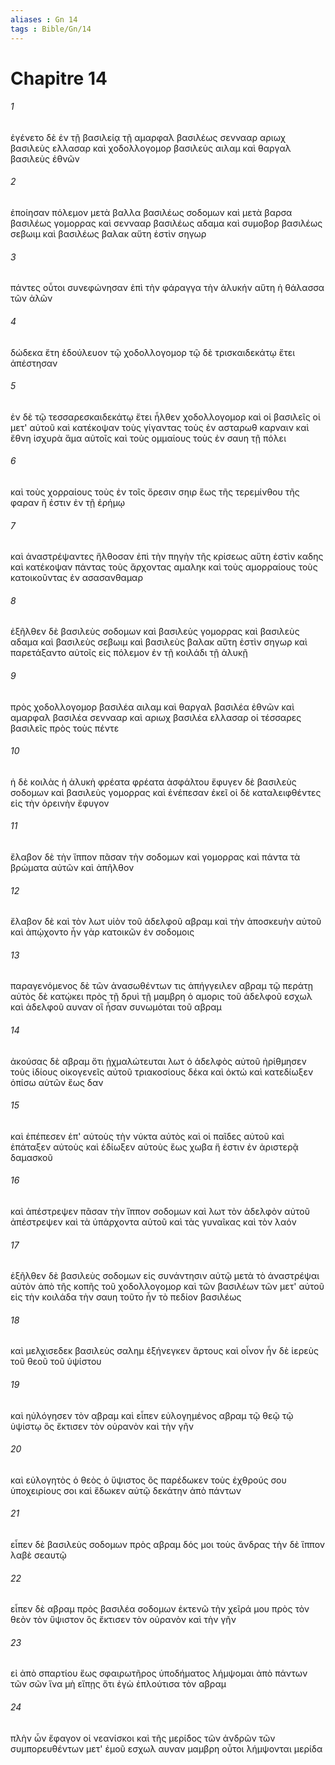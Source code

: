 ```yaml
---
aliases : Gn 14
tags : Bible/Gn/14
---
```


# Chapitre 14

###### 1
ἐγένετο δὲ ἐν τῇ βασιλείᾳ τῇ αμαρφαλ βασιλέως σεννααρ αριωχ βασιλεὺς ελλασαρ καὶ χοδολλογομορ βασιλεὺς αιλαμ καὶ θαργαλ βασιλεὺς ἐθνῶν
###### 2
ἐποίησαν πόλεμον μετὰ βαλλα βασιλέως σοδομων καὶ μετὰ βαρσα βασιλέως γομορρας καὶ σεννααρ βασιλέως αδαμα καὶ συμοβορ βασιλέως σεβωιμ καὶ βασιλέως βαλακ αὕτη ἐστὶν σηγωρ
###### 3
πάντες οὗτοι συνεφώνησαν ἐπὶ τὴν φάραγγα τὴν ἁλυκήν αὕτη ἡ θάλασσα τῶν ἁλῶν
###### 4
δώδεκα ἔτη ἐδούλευον τῷ χοδολλογομορ τῷ δὲ τρισκαιδεκάτῳ ἔτει ἀπέστησαν
###### 5
ἐν δὲ τῷ τεσσαρεσκαιδεκάτῳ ἔτει ἦλθεν χοδολλογομορ καὶ οἱ βασιλεῖς οἱ μετ' αὐτοῦ καὶ κατέκοψαν τοὺς γίγαντας τοὺς ἐν ασταρωθ καρναιν καὶ ἔθνη ἰσχυρὰ ἅμα αὐτοῖς καὶ τοὺς ομμαίους τοὺς ἐν σαυη τῇ πόλει
###### 6
καὶ τοὺς χορραίους τοὺς ἐν τοῖς ὄρεσιν σηιρ ἕως τῆς τερεμίνθου τῆς φαραν ἥ ἐστιν ἐν τῇ ἐρήμῳ
###### 7
καὶ ἀναστρέψαντες ἤλθοσαν ἐπὶ τὴν πηγὴν τῆς κρίσεως αὕτη ἐστὶν καδης καὶ κατέκοψαν πάντας τοὺς ἄρχοντας αμαληκ καὶ τοὺς αμορραίους τοὺς κατοικοῦντας ἐν ασασανθαμαρ
###### 8
ἐξῆλθεν δὲ βασιλεὺς σοδομων καὶ βασιλεὺς γομορρας καὶ βασιλεὺς αδαμα καὶ βασιλεὺς σεβωιμ καὶ βασιλεὺς βαλακ αὕτη ἐστὶν σηγωρ καὶ παρετάξαντο αὐτοῖς εἰς πόλεμον ἐν τῇ κοιλάδι τῇ ἁλυκῇ
###### 9
πρὸς χοδολλογομορ βασιλέα αιλαμ καὶ θαργαλ βασιλέα ἐθνῶν καὶ αμαρφαλ βασιλέα σεννααρ καὶ αριωχ βασιλέα ελλασαρ οἱ τέσσαρες βασιλεῖς πρὸς τοὺς πέντε
###### 10
ἡ δὲ κοιλὰς ἡ ἁλυκὴ φρέατα φρέατα ἀσφάλτου ἔφυγεν δὲ βασιλεὺς σοδομων καὶ βασιλεὺς γομορρας καὶ ἐνέπεσαν ἐκεῖ οἱ δὲ καταλειφθέντες εἰς τὴν ὀρεινὴν ἔφυγον
###### 11
ἔλαβον δὲ τὴν ἵππον πᾶσαν τὴν σοδομων καὶ γομορρας καὶ πάντα τὰ βρώματα αὐτῶν καὶ ἀπῆλθον
###### 12
ἔλαβον δὲ καὶ τὸν λωτ υἱὸν τοῦ ἀδελφοῦ αβραμ καὶ τὴν ἀποσκευὴν αὐτοῦ καὶ ἀπῴχοντο ἦν γὰρ κατοικῶν ἐν σοδομοις
###### 13
παραγενόμενος δὲ τῶν ἀνασωθέντων τις ἀπήγγειλεν αβραμ τῷ περάτῃ αὐτὸς δὲ κατῴκει πρὸς τῇ δρυὶ τῇ μαμβρη ὁ αμορις τοῦ ἀδελφοῦ εσχωλ καὶ ἀδελφοῦ αυναν οἳ ἦσαν συνωμόται τοῦ αβραμ
###### 14
ἀκούσας δὲ αβραμ ὅτι ᾐχμαλώτευται λωτ ὁ ἀδελφὸς αὐτοῦ ἠρίθμησεν τοὺς ἰδίους οἰκογενεῖς αὐτοῦ τριακοσίους δέκα καὶ ὀκτώ καὶ κατεδίωξεν ὀπίσω αὐτῶν ἕως δαν
###### 15
καὶ ἐπέπεσεν ἐπ' αὐτοὺς τὴν νύκτα αὐτὸς καὶ οἱ παῖδες αὐτοῦ καὶ ἐπάταξεν αὐτοὺς καὶ ἐδίωξεν αὐτοὺς ἕως χωβα ἥ ἐστιν ἐν ἀριστερᾷ δαμασκοῦ
###### 16
καὶ ἀπέστρεψεν πᾶσαν τὴν ἵππον σοδομων καὶ λωτ τὸν ἀδελφὸν αὐτοῦ ἀπέστρεψεν καὶ τὰ ὑπάρχοντα αὐτοῦ καὶ τὰς γυναῖκας καὶ τὸν λαόν
###### 17
ἐξῆλθεν δὲ βασιλεὺς σοδομων εἰς συνάντησιν αὐτῷ μετὰ τὸ ἀναστρέψαι αὐτὸν ἀπὸ τῆς κοπῆς τοῦ χοδολλογομορ καὶ τῶν βασιλέων τῶν μετ' αὐτοῦ εἰς τὴν κοιλάδα τὴν σαυη τοῦτο ἦν τὸ πεδίον βασιλέως
###### 18
καὶ μελχισεδεκ βασιλεὺς σαλημ ἐξήνεγκεν ἄρτους καὶ οἶνον ἦν δὲ ἱερεὺς τοῦ θεοῦ τοῦ ὑψίστου
###### 19
καὶ ηὐλόγησεν τὸν αβραμ καὶ εἶπεν εὐλογημένος αβραμ τῷ θεῷ τῷ ὑψίστῳ ὃς ἔκτισεν τὸν οὐρανὸν καὶ τὴν γῆν
###### 20
καὶ εὐλογητὸς ὁ θεὸς ὁ ὕψιστος ὃς παρέδωκεν τοὺς ἐχθρούς σου ὑποχειρίους σοι καὶ ἔδωκεν αὐτῷ δεκάτην ἀπὸ πάντων
###### 21
εἶπεν δὲ βασιλεὺς σοδομων πρὸς αβραμ δός μοι τοὺς ἄνδρας τὴν δὲ ἵππον λαβὲ σεαυτῷ
###### 22
εἶπεν δὲ αβραμ πρὸς βασιλέα σοδομων ἐκτενῶ τὴν χεῖρά μου πρὸς τὸν θεὸν τὸν ὕψιστον ὃς ἔκτισεν τὸν οὐρανὸν καὶ τὴν γῆν
###### 23
εἰ ἀπὸ σπαρτίου ἕως σφαιρωτῆρος ὑποδήματος λήμψομαι ἀπὸ πάντων τῶν σῶν ἵνα μὴ εἴπῃς ὅτι ἐγὼ ἐπλούτισα τὸν αβραμ
###### 24
πλὴν ὧν ἔφαγον οἱ νεανίσκοι καὶ τῆς μερίδος τῶν ἀνδρῶν τῶν συμπορευθέντων μετ' ἐμοῦ εσχωλ αυναν μαμβρη οὗτοι λήμψονται μερίδα
